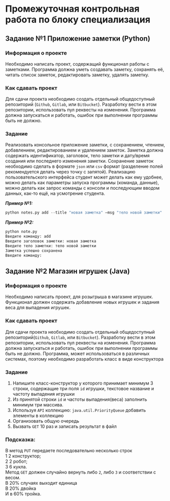 # Промежуточная контрольная работа по блоку специализация

## Задание №1 Приложение заметки (Python)

### Информация о проекте
Необходимо написать проект, содержащий функционал работы с заметками. Программа должна уметь создавать заметку, сохранять
её, читать список заметок, редактировать заметку, удалять заметку.
### Как сдавать проект
Для сдачи проекта необходимо создать отдельный общедоступный репозиторий (`Github`, `Gitlab`, или `Bitbucket`). Разработку вести
в этом репозитории, использовать пул реквесты на изменения. Программа должна запускаться и работать, ошибок при выполнении
программы быть не должно.
### Задание
Реализовать консольное приложение заметки, с сохранением, чтением, добавлением, редактированием и удалением заметок. Заметка
должна содержать идентификатор, заголовок, тело заметки и дату/время создания или последнего изменения заметки. Сохранение 
заметок необходимо сделать в формате `json` или `csv` формат (разделение полей рекомендуется делать через точку с запятой). 
Реализацию пользовательского интерфейса студент может делать как ему удобнее, можно делать как параметры запуска программы
(команда, данные), можно делать как запрос команды с консоли и последующим вводом данных, как-то ещё, на усмотрение студента.

***Пример №1:***
```python
python notes.py add --title "новая заметка" –msg "тело новой заметки"
```

***Пример №2:***
```python
python note.py
Введите команду: add
Введите заголовок заметки: новая заметка
Введите тело заметки: тело новой заметки
Заметка успешно сохранена
Введите команду:
```

## Задание №2 Магазин игрушек (Java)

### Информация о проекте
Необходимо написать проект, для розыгрыша в магазине игрушек. Функционал должен содержать добавление новых игрушек и задания
веса для выпадения игрушек.
### Как сдавать проект
Для сдачи проекта необходимо создать отдельный общедоступный репозиторий(`Github`, `Gitlab`, или `Bitbucket`). Разработку 
вести в этом репозитории, использовать пул реквесты на изменения. Программа должна запускаться и работать, ошибок при 
выполнении программы быть не должно. Программа, может использоваться в различных системах, поэтому необходимо разработать 
класс в виде конструктора

### Задание
1. Напишите класс-конструктор у которого принимает минимум 3 строки, содержащие три поля `id` игрушки, текстовое название и
частоту выпадения игрушки 
2. Из принятой строки `id` и частоты выпадения(веса) заполнить минимум три массива. 
3. Используя `API` коллекцию: `java.util.PriorityQueue` добавить элементы в коллекцию 
4. Организовать общую очередь
5. Вызвать `GET` 10 раз и записать результат в файл

### Подсказка:
В метод `PUT` передаете последовательно несколько строк\
1 2 конструктор;\
2 2 робот;\
3 6 кукла.\
Метод `GET` должен случайно вернуть либо `2`, либо `3` и соответствии с весом.\
В 20% случаях выходит единица\
В 20% двойка\
И в 60% тройка.